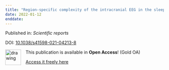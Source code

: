 ```yaml
---
title: "Region-specific complexity of the intracranial EEG in the sleeping human brain."
date: 2022-01-12
enddate:
---
```


Published in: *Scientific reports*

DOI: [10.1038/s41598-021-04213-8](https://doi.org/10.1038/s41598-021-04213-8)

<img src="https://upload.wikimedia.org/wikipedia/commons/thumb/7/77/Open_Access_logo_PLoS_transparent.svg/800px-Open_Access_logo_PLoS_transparent.svg.png" alt="drawing" width="50" align="left"/> &nbsp;&nbsp;&nbsp;This publication is available in **Open Access**! (Gold OA)

&nbsp;&nbsp;&nbsp;<a href="https://www.nature.com/articles/s41598-021-04213-8.pdf">Access it freely here</a>

